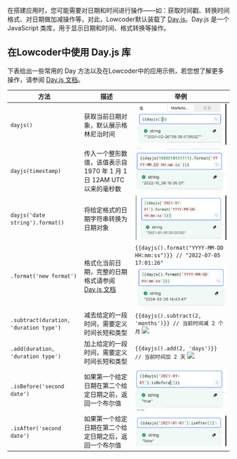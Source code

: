 在搭建应用时，您可能需要对日期和时间进行操作——如：获取时间戳、转换时间格式、对日期做加减操作等，对此，Lowcoder默认装载了 [Day.js](https://day.js.org/docs/zh-CN/installation/installation)。Day.js 是一个JavaScript 类库，用于显示日期和时间、格式转换等操作。

## 在Lowcoder中使用 Day.js 库

下表给出一些常用的 Day 方法以及在Lowcoder中的应用示例，若您想了解更多操作，请参阅 [Day.js 文档](https://day.js.org/docs/zh-CN/installation/installation)。

| **方法**                                 |**描述**| **举例**                                                                                                                 |
|----------------------------------------| ----------------------------------------------------------------------|------------------------------------------------------------------------------------------------------------------------|
| `dayjs()`                              |获取当前日期对象，默认展示格林尼治时间| ![](../assets/1-20231002175920-c6cirng.png)                                                                            |
| `dayjs(timestamp)`                     |传入一个整形数值，该值表示自 1970 年 1 月 1 日 12AM UTC 以来的毫秒数| ![](../assets/new-20231002175920-7gnrc2u.png)                                                                          |
| `dayjs('date string').format()`        |将给定格式的日期字符串转换为日期对象| ![](../assets/2-20231002175920-yjs6sm1.png)                                                                            |
| `.format('new format')`                |格式化当前日期，完整的日期格式请参阅[Day.js 文档](https://day.js.org/docs/zh-CN/durations/format)| `{{dayjs().format("YYYY-MM-DD HH:mm:ss")}} // "2022-07-05 17:01:26"` <br/> ![](../assets/3-20231002175920-ieborh9.png) |
| `.subtract(duration, 'duration type')` |减去给定的一段时间，需要定义时间长短和类型| `{{dayjs().subtract(2, 'months')}} // 当前时间减 2 个月` ![](assets/4-20231002175920-vvdhp4j.png)                             |
| `.add(duration, 'duration type')`      |加上给定的一段时间，需要定义时间长短和类型| `{{dayjs().add(2, 'days')}} // 当前时间加 2 天` ![](assets/5-20231002175920-5pw2wbw.png)                                     |
| `.isBefore('second date')`             |如果第一个给定日期在第二个给定日期之前，返回一个布尔值| ![](../assets/6-20231002175920-s6lisp1.png)                                                                            |
| `.isAfter('second date')`              |如果第一个给定日期在第二个给定日期之后，返回一个布尔值| ![](../assets/7-20231002175920-eqf7qch.png)                                                                            |
